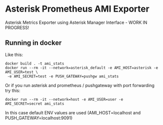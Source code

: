 # Asterisk Prometheus AMI Exporter
Asterisk Metrics Exporter using Asterisk Manager Interface - WORK IN PROGRESS!

## Running in docker
Like this:
```
docker build . -t ami_stats
docker run --rm -it --network=asterisk_default -e AMI_HOST=asterisk -e AMI_USER=test \
 -e AMI_SECRET=test -e PUSH_GATEWAY=pushgw ami_stats
```
Or if you run asterisk and prometheus / pushgateway with port forwarding try this:
```
docker run --rm -it --network=host -e AMI_USER=user -e AMI_SECRET=secret ami_stats
```
In this case default ENV values are used (AMI_HOST=localhost and PUSH_GATEWAY=localhost:9091)
